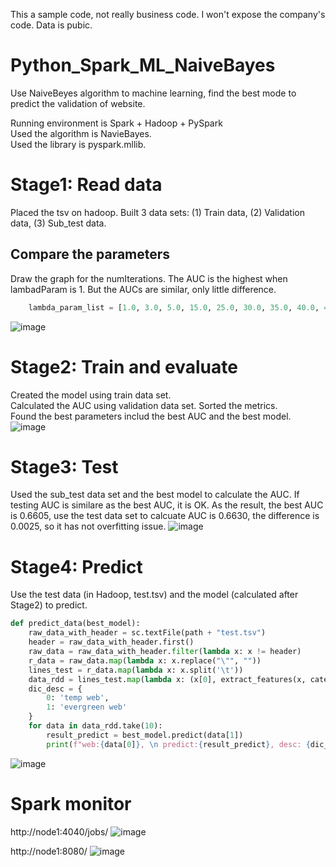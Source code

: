 This a sample code, not really business code. I won't expose the company's code. Data is pubic.   

# Python_Spark_ML_NaiveBayes   


Use NaiveBeyes algorithm to machine learning, find the best mode to predict the validation of website.

Running environment is Spark + Hadoop + PySpark    
Used the algorithm is NavieBayes.     
Used the library is pyspark.mllib. 

# Stage1:  Read data
Placed the tsv on hadoop. Built 3 data sets: (1) Train data, (2) Validation data, (3) Sub_test data.


## Compare the parameters 
Draw the graph for the numIterations. The AUC is the highest when lambadParam is 1. But the AUCs are similar, only little difference.
~~~python
    lambda_param_list = [1.0, 3.0, 5.0, 15.0, 25.0, 30.0, 35.0, 40.0, 45.0, 50.0, 60.0]
~~~
![image](https://user-images.githubusercontent.com/75282285/194415461-55b6b713-f8d0-4270-bb27-bf934dc2c02f.png)


# Stage2: Train and evaluate   
Created the model using train data set.   
Calculated the AUC using validation data set.
Sorted the metrics.    
Found the best parameters includ the best AUC and the best model.   
![image](https://user-images.githubusercontent.com/75282285/194415598-5c0fcd28-e22e-475e-9e47-644fb7939240.png)



# Stage3: Test
Used the sub_test data set and the best model to calculate the AUC. If testing AUC is similare as the best AUC, it is OK.
As the result, the best AUC is  0.6605, use the test data set to calcuate AUC is 0.6630, the difference is 0.0025, so it has not overfitting issue. 
![image](https://user-images.githubusercontent.com/75282285/194415537-55f165d1-686f-402e-b690-a799f38347eb.png)



# Stage4: Predict
Use the test data (in Hadoop, test.tsv) and the model (calculated after Stage2) to predict.
~~~python
def predict_data(best_model):
    raw_data_with_header = sc.textFile(path + "test.tsv")
    header = raw_data_with_header.first()
    raw_data = raw_data_with_header.filter(lambda x: x != header)
    r_data = raw_data.map(lambda x: x.replace("\"", ""))
    lines_test = r_data.map(lambda x: x.split('\t'))
    data_rdd = lines_test.map(lambda x: (x[0], extract_features(x, categories_map, len(x))))
    dic_desc = {
        0: 'temp web',
        1: 'evergreen web'
    }
    for data in data_rdd.take(10):
        result_predict = best_model.predict(data[1])
        print(f"web:{data[0]}, \n predict:{result_predict}, desc: {dic_desc[result_predict]}")
~~~
![image](https://user-images.githubusercontent.com/75282285/194415722-0d557064-afcc-4e95-88cf-a7e482fcc5e7.png)



# Spark monitor
http://node1:4040/jobs/
![image](https://user-images.githubusercontent.com/75282285/194416391-4b6e3eb8-c9af-471c-b544-1f48b89e2caa.png)

http://node1:8080/
![image](https://user-images.githubusercontent.com/75282285/194416117-483a554f-0f67-4205-a1dc-7f2343e6f3f4.png)
